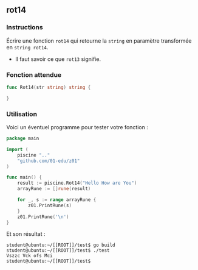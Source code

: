 ## rot14

### Instructions

Écrire une fonction `rot14` qui retourne la `string` en paramètre transformée en `string rot14`.

- Il faut savoir ce que `rot13` signifie.

### Fonction attendue

```go
func Rot14(str string) string {

}
```

### Utilisation

Voici un éventuel programme pour tester votre fonction :

```go
package main

import (
	piscine ".."
	"github.com/01-edu/z01"
)

func main() {
	result := piscine.Rot14("Hello How are You")
	arrayRune := []rune(result)

	for _, s := range arrayRune {
		z01.PrintRune(s)
	}
	z01.PrintRune('\n')
}
```

Et son résultat :

```console
student@ubuntu:~/[[ROOT]]/test$ go build
student@ubuntu:~/[[ROOT]]/test$ ./test
Vszzc Vck ofs Mci
student@ubuntu:~/[[ROOT]]/test$
```
